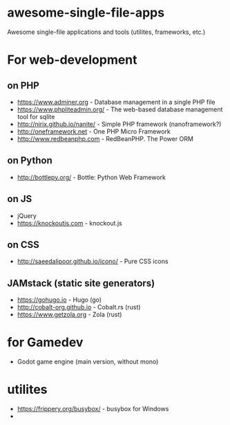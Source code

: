 # awesome-single-file-apps

Awesome single-file applications and tools (utilites, frameworks, etc.)

# For web-development

## on PHP
- https://www.adminer.org - Database management in a single PHP file
- https://www.phpliteadmin.org/ - The web-based database management tool for sqlite
- http://nirix.github.io/nanite/ - Simple PHP framework (nanoframework?)
- http://oneframework.net - One PHP Micro Framework
- http://www.redbeanphp.com - RedBeanPHP. The Power ORM

## on Python
- http://bottlepy.org/ - Bottle: Python Web Framework

## on JS
- jQuery
- https://knockoutjs.com - knockout.js

## on CSS
- http://saeedalipoor.github.io/icono/ - Pure CSS icons

## JAMstack (static site generators)
- https://gohugo.io - Hugo (go)
- http://cobalt-org.github.io - Cobalt.rs (rust)
- https://www.getzola.org - Zola (rust)

# for Gamedev
- Godot game engine (main version, without mono)

# utilites
- https://frippery.org/busybox/ - busybox for Windows
- 
